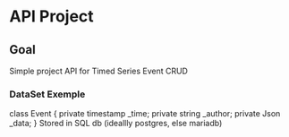 # API Project

## Goal

Simple project API for Timed Series Event
CRUD

### DataSet Exemple

class Event
{
    private timestamp _time;
    private string _author;
    private Json _data;
}
Stored in SQL db (ideallly postgres, else mariadb)
